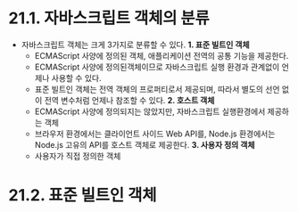 # 21.1. 자바스크립트 객체의 분류
- 자바스크립트 객체는 크게 3가지로 분류할 수 있다.
**1. 표준 빌트인 객체**
  - ECMAScript 사양에 정의된 객체, 애플리케이션 전역의 공통 기능을 제공한다.
  - ECMAScript 사양에 정의된객체이므로 자바스크립트 실행 환경과 관계없이 언제나 사용할 수 있다.
  - 표준 빌트인 객체는 전역 객체의 프로퍼티로서 제공되며, 따라서 별도의 선언 없이 전역 변수처럼 언제나 참조할 수 있다.
**2. 호스트 객체**
  - ECMAScript 사양에 정의되지는 않았지만, 자바스크립트 실행환경에서 제공하는 객체
  - 브라우저 환경에서는 클라이언트 사이드 Web API를, Node.js 환경에서는 Node.js 고유의 API를 호스트 객체로 제공한다.
**3. 사용자 정의 객체**
  - 사용자가 직접 정의한 객체

# 21.2. 표준 빌트인 객체 
